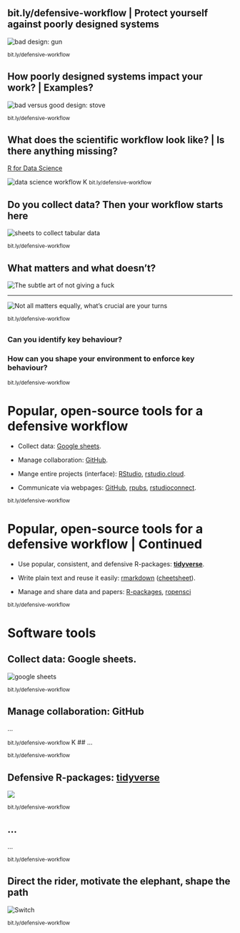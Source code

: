
## bit.ly/defensive-workflow | Protect yourself against poorly designed systems

![bad design: gun](https://goo.gl/upqm2A)

<small> bit.ly/defensive-workflow </small>

## How poorly designed systems impact your work? | Examples?

![bad versus good design: stove](https://goo.gl/fP43ed)

<small> bit.ly/defensive-workflow
</small>

## What does the scientific workflow look like? | Is there anything missing?

[R for Data Science](http://r4ds.had.co.nz/)

![data science workflow](https://goo.gl/rrK4ef) K <small>
bit.ly/defensive-workflow </small>

## Do you collect data? Then your workflow starts here

![sheets to collect tabular data](https://goo.gl/DgZNFy)

<small> bit.ly/defensive-workflow </small>

## What matters and what doesn’t?

![The subtle art of not giving a fuck](https://goo.gl/XnsGif)

-----

![Not all matters equally, what’s crucial are your
turns](https://goo.gl/V8AUHL)

<small> bit.ly/defensive-workflow </small>

## 

### Can you identify key behaviour?

### How can you shape your environment to enforce key behaviour?

<small> bit.ly/defensive-workflow </small>

# Popular, open-source tools for a defensive workflow

  - Collect data: [Google sheets](https://goo.gl/T9YCgk).

  - Manage collaboration: [GitHub](https://github.com/features).

  - Mange entire projects (interface):
    [RStudio](https://goo.gl/2RKRq3K),
    [rstudio.cloud](https://rstudio.cloud/).

  - Communicate via webpages:
    [GitHub](https://guides.github.com/features/pages/),
    [rpubs](http://rpubs.com/),
    [rstudioconnect](https://www.rstudio.com/products/connect/).

<small> bit.ly/defensive-workflow </small>

# Popular, open-source tools for a defensive workflow | Continued

  - Use popular, consistent, and defensive R-packages:
    [**tidyverse**](https://www.tidyverse.org/).

  - Write plain text and reuse it easily:
    [rmarkdown](https://rmarkdown.rstudio.com/)
    ([cheetsheet](https://goo.gl/tZ55TP)).

  - Manage and share data and papers:
    [R-packages](http://r-pkgs.had.co.nz/),
    [ropensci](https://ropensci.org/)

<small> bit.ly/defensive-workflow </small>

# Software tools

## Collect data: Google sheets.

![google sheets](https://goo.gl/ea3618)

<small> bit.ly/defensive-workflow </small>

## Manage collaboration: GitHub

…

<small> bit.ly/defensive-workflow </small> K \#\# …

<small> bit.ly/defensive-workflow </small>

## Defensive R-packages: [**tidyverse**](https://www.tidyverse.org/)

![](https://ourcodingclub.github.io/img/tidyverse.png)

<small> bit.ly/defensive-workflow </small>

## …

…

<small> bit.ly/defensive-workflow </small>

## Direct the rider, motivate the elephant, shape the path

![Switch](https://goo.gl/rY7kqC)

<small> bit.ly/defensive-workflow </small>
